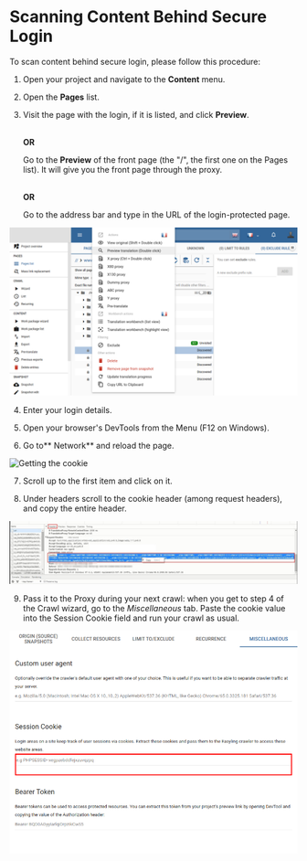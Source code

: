 # Scanning Content Behind Secure Login

To scan content behind secure login, please follow this procedure:

1. Open your project and navigate to the **Content** menu.<br>

2. Open the **Pages** list.

3. Visit the page with the login, if it is listed, and click **Preview**.
   
   <br>**OR**</br>
   
   Go to the **Preview** of the front page (the "/", the first one on the Pages list). It will give you the front page through the proxy.
   
   <br>**OR**</br>
   
   Go to the address bar and type in the URL of the login-protected page.

![Login page through the proxy](./../../img/misc/preview_login.png)

4. Enter your login details.

5. Open your browser's DevTools from the Menu (F12 on Windows).

6. Go to** Network** and reload the page.

![Getting the cookie](./../../img/misc/network_dev.jpg)

7. Scroll up to the first item and click on it.

8. Under headers scroll to the cookie header (among request headers), and copy the entire header.

![Cookie header](./../../img/misc/cookie_header.jpg)

9. Pass it to the Proxy during your next crawl: when you get to step 4 of the Crawl wizard, go to the *Miscellaneous* tab. Paste the cookie value into the Session Cookie field and run your crawl as usual.

![Passing the cookie to the proxy](./../../img/misc/pass_cookie.png)
